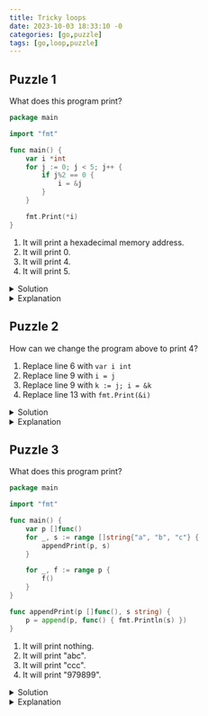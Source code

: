 ```yaml
---
title: Tricky loops
date: 2023-10-03 18:33:10 -0
categories: [go,puzzle]
tags: [go,loop,puzzle]
---
```

## Puzzle 1

What does this program print?
```go
package main

import "fmt"

func main() {
	var i *int
	for j := 0; j < 5; j++ {
		if j%2 == 0 {
			i = &j
		}
	}

	fmt.Print(*i)
}
```
1. It will print a hexadecimal memory address.
2. It will print 0.
3. It will print 4.
4. It will print 5.

<details markdown="1">
<summary>Solution</summary>

4.
</details>

<details markdown="1">
<summary>Explanation</summary>

The `j` variable is reused in all the iterations. Once it's memory address is written into `i` in line 9, `i` will always refer to `j`'s address and when we dereference the memory address in line 13 we will got `j`'s last value which is 5 in this case.
</details>


## Puzzle 2

How can we change the program above to print 4?

1. Replace line 6 with `var i int`
2. Replace line 9 with `i = j`
3. Replace line 9 with `k := j; i = &k`
4. Replace line 13 with `fmt.Print(&i)`

<details markdown="1">
<summary>Solution</summary>

3.
</details>

<details markdown="1">
<summary>Explanation</summary>

The `k := j` will allocate a new variable, thus new memory slot and will copy `j`'s value into it. Now it is "safe" to assign `k`'s memory address since the loop won't touch that memory slot unless the `if` condition is met.
</details>

## Puzzle 3

What does this program print?
```go
package main

import "fmt"

func main() {
	var p []func()
	for _, s := range []string{"a", "b", "c"} {
		appendPrint(p, s)
	}

	for _, f := range p {
		f()
	}
}

func appendPrint(p []func(), s string) {
	p = append(p, func() { fmt.Println(s) })
}

```
1. It will print nothing.
2. It will print "abc".
3. It will print "ccc".
4. It will print "979899".

<details markdown="1">
<summary>Solution</summary>

1.
</details>

<details markdown="1">
<summary>Explanation</summary>

In this case the tricky part lies with the slices. When we pass down `p` to the `appendPrint`, we pass down a copy of `p` from main and when we call `p = append(p, ...` we store the return value in the variable `p` local to the `appendPrint` function. The result of `append` never reach the `p` in the main function. When we reach line 11, the length of `p` is still 0.
</details>
